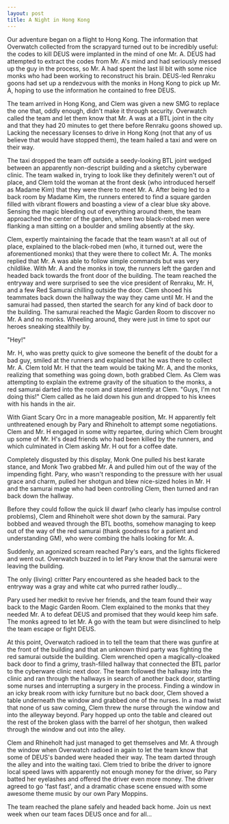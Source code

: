 ```yaml
---
layout: post
title: A Night in Hong Kong
---
```


Our adventure began on a flight to Hong Kong. The information that Overwatch collected
from the scrapyard turned out to be incredibly useful: the codes to kill DEUS were implanted
in the mind of one Mr. A. DEUS had attempted to extract the codes from Mr. A's mind and
had seriously messed up the guy in the process, so Mr. A had spent the last lil bit with
some nice monks who had been working to reconstruct his brain. DEUS-led Renraku goons had
set up a rendezvous with the monks in Hong Kong to pick up Mr. A, hoping to use the
information he contained to free DEUS.

The team arrived in Hong Kong, and Clem was given a new SMG to replace the one that, oddly
enough, didn't make it through security. Overwatch called the team and let them know that
Mr. A was at a BTL joint in the city and that they had 20 minutes to get there before
Renraku goons showed up. Lacking the necessary licenses to drive in Hong Kong (not that
any of us believe that would have stopped them), the team hailed a taxi and were on their
way.

The taxi dropped the team off outside a seedy-looking BTL joint wedged between an apparently
non-descript building and a sketchy cyberware clinic. The team walked in, trying to look
like they definitely weren't out of place, and Clem told the woman at the front desk
(who introduced herself as Madame Kim) that they were there to meet Mr. A. After being led
to a back room by Madame Kim, the runners entered to find a square garden filled with
vibrant flowers and boasting a view of a clear blue sky above. Sensing the magic bleeding
out of everything around them, the team approached the center of the garden, where two
black-robed men were flanking a man sitting on a boulder and smiling absently at the sky.

Clem, expertly maintaining the facade that the team wasn't at all out of place, explained
to the black-robed men (who, it turned out, were the aforementioned monks) that they were
there to collect Mr. A. The monks replied that Mr. A was able to follow simple commands
but was very childlike. With Mr. A and the monks in tow, the runners left the garden and
headed back towards the front door of the building. The team reached the entryway and were
surprised to see the vice president of Renraku, Mr. H, and a few Red Samurai chilling
outside the door. Clem shooed his teammates back down the hallway the way they came until
Mr. H and the samurai had passed, then started the search for any kind of back door to
the building.  The samurai reached the Magic Garden Room to discover no Mr. A and no monks.
Wheeling around, they were just in time to spot our heroes sneaking stealthily by.

"Hey!"

Mr. H, who was pretty quick to give someone the benefit of the doubt for a bad guy, smiled
at the runners and explained that he was there to collect Mr. A. Clem told Mr. H that the
team would be taking Mr. A, and the monks, realizing that something was going down, both
grabbed Clem. As Clem was attempting to explain the extreme gravity of the situation to
the monks, a red samurai darted into the room and stared intently at Clem. "Guys, I'm not
doing this!" Clem called as he laid down his gun and dropped to his knees with his hands
in the air.

With Giant Scary Orc in a more manageable position, Mr. H apparently felt unthreatened
enough by Pary and Rhineholt to attempt some negotiations. Clem and Mr. H engaged in some
witty repartee, during which Clem brought up some of Mr. H's dead friends who had been
killed by the runners, and which culminated in Clem asking Mr. H out for a coffee date.

Completely disgusted by this display, Monk One pulled his best karate stance, and Monk
Two grabbed Mr. A and pulled him out of the way of the impending fight. Pary, who wasn't
responding to the pressure with her usual grace and charm, pulled her shotgun and blew
nice-sized holes in Mr. H and the samurai mage who had been controlling Clem, then turned
and ran back down the hallway.

Before they could follow the quick lil dwarf (who clearly has impulse control problems),
Clem and Rhineholt were shot down by the samurai. Pary bobbed and weaved through the BTL
booths, somehow managing to keep out of the way of the red samurai (thank goodness for
a patient and understanding GM), who were combing the halls looking for Mr. A.

Suddenly, an agonized scream reached Pary's ears, and the lights flickered and went out.
Overwatch buzzed in to let Pary know that the samurai were leaving the building.

The only (living) critter Pary encountered as she headed back to the entryway was a gray
and white cat who purred rather loudly...

Pary used her medkit to revive her friends, and the team found their way back to the Magic
Garden Room. Clem explained to the monks that they needed Mr. A to defeat DEUS and promised
that they would keep him safe. The monks agreed to let Mr. A go with the team but were
disinclined to help the team escape or fight DEUS.

At this point, Overwatch radioed in to tell the team that there was gunfire at the front
of the building and that an unknown third party was fighting the red samurai outside the
building. Clem wrenched open a magically-cloaked back door to find a grimy, trash-filled
hallway that connected the BTL parlor to the cyberware clinic next door. The team followed
the hallway into the clinic and ran through the hallways in search of another back door,
startling some nurses and interrupting a surgery in the process. Finding a window in an
icky break room with icky furniture but no back door, Clem shoved a table underneath the
window and grabbed one of the nurses. In a mad twist that none of us saw coming, Clem threw
the nurse through the window and into the alleyway beyond. Pary hopped up onto the table
and cleared out the rest of the broken glass with the barrel of her shotgun, then walked
through the window and out into the alley.

Clem and Rhineholt had just managed to get themselves and Mr. A through the window when
Overwatch radioed in again to let the team know that some of DEUS's banded were headed
their way. The team darted through the alley and into the waiting taxi. Clem tried to
bribe the driver to ignore local speed laws with apparently not enough money for the
driver, so Pary batted her eyelashes and offered the driver even more money. The driver
agreed to go 'fast fast', and a dramatic chase scene ensued with some awesome theme music
by our own Pary Moppins.

The team reached the plane safely and headed back home. Join us next week when our team
faces DEUS once and for all...
